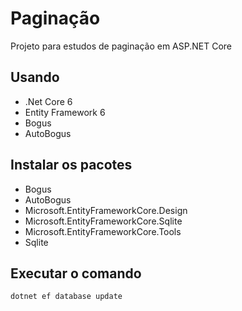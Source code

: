 # Paginação
Projeto para estudos de paginação em ASP.NET Core

## Usando

- .Net Core 6
- Entity Framework 6
- Bogus
- AutoBogus

## Instalar os pacotes

- Bogus
- AutoBogus
- Microsoft.EntityFrameworkCore.Design
- Microsoft.EntityFrameworkCore.Sqlite
- Microsoft.EntityFrameworkCore.Tools
- Sqlite

## Executar o comando

```dotnet ef database update```
